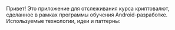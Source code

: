 Привет! Это приложение для отслеживания курса криптовалют, сделанное в рамках программы обучения Android-разработке. Используемые технологии, идеи и паттерны:
